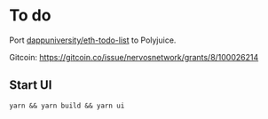 # To do

Port [dappuniversity/eth-todo-list](https://github.com/dappuniversity/eth-todo-list) to Polyjuice.

Gitcoin: https://gitcoin.co/issue/nervosnetwork/grants/8/100026214

## Start UI

```
yarn && yarn build && yarn ui
```